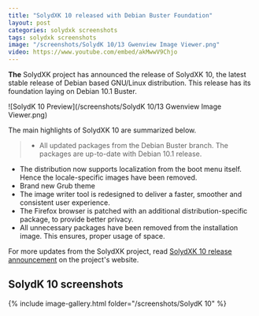 ```yaml
---
title: "SolydXK 10 released with Debian Buster Foundation"
layout: post
categories: solydxk screenshots
tags: solydxk screenshots
image: "/screenshots/SolydK 10/13 Gwenview Image Viewer.png"
video: https://www.youtube.com/embed/akMwwV9Chjo
---
```


**The** SolydXK project has announced the release of SolydXK 10, the latest stable release of Debian based GNU/Linux distribution. This release has its foundation laying on Debian 10.1 Buster.

![SolydK 10 Preview](/screenshots/SolydK 10/13 Gwenview Image Viewer.png)

The main highlights of SolydXK 10 are summarized below.

> - All updated packages from the Debian Buster branch. The packages are up-to-date with Debian 10.1 release.
- The distribution now supports localization from the boot menu itself. Hence the locale-specific images have been removed.
- Brand new Grub theme
- The image writer tool is redesigned to deliver a faster, smoother and consistent user experience.
- The Firefox browser is patched with an additional distribution-specific package, to provide better privacy.
- All unnecessary packages have been removed from the installation image. This ensures, proper usage of space.

For more updates from the SolydXK project, read [SolydXK 10 release announcement](https://solydxk.com/news/solydxk-10-released-based-on-debian-buster-1) on the project's website.

## SolydK 10 screenshots

{% include image-gallery.html folder="/screenshots/SolydK 10" %}

 